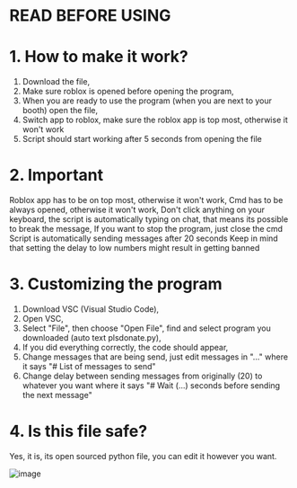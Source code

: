 # READ BEFORE USING

# 1. How to make it work?
1. Download the file,
2. Make sure roblox is opened before opening the program,
3. When you are ready to use the program (when you are next to your booth) open the file,
4. Switch app to roblox, make sure the roblox app is top most, otherwise it won't work
5. Script should start working after 5 seconds from opening the file

# 2. Important
Roblox app has to be on top most, otherwise it won't work,
Cmd has to be always opened, otherwise it won't work,
Don't click anything on your keyboard, the script is automatically typing on chat, that means its possible to break the message,
If you want to stop the program, just close the cmd
Script is automatically sending messages after 20 seconds
Keep in mind that setting the delay to low numbers might result in getting banned

# 3. Customizing the program
1. Download VSC (Visual Studio Code),
2. Open VSC,
3. Select "File", then choose "Open File", find and select program you downloaded (auto text plsdonate.py),
4. If you did everything correctly, the code should appear,
5. Change messages that are being send, just edit messages in "..." where it says "# List of messages to send"
6. Change delay between sending messages from originally (20) to whatever you want where it says "# Wait (...) seconds before sending the next message"

# 4. Is this file safe?
Yes, it is, its open sourced python file, you can edit it however you want.


![image](https://github.com/user-attachments/assets/db0a0649-0fbb-48f5-97f9-133d5f3183c9)
